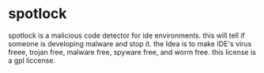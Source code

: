 spotlock
========

spotlock is a malicious code detector for ide environments. this will tell if someone is developing malware and stop it. the Idea is to make IDE's virus freee, trojan free, malware free, spyware free, and worm free. this license is a gpl liccense. 
